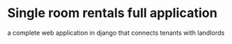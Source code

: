 # Single room rentals full application
a complete web application in django that connects tenants with landlords 